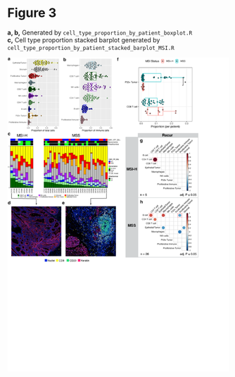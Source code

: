 # Figure 3

**a, b,** Generated by  `cell_type_proportion_by_patient_boxplot.R` <br>
**c,** Cell type proportion stacked barplot generated by `cell_type_proportion_by_patient_stacked_barplot_MSI.R`

![Figure 3](./Figure_3.png)